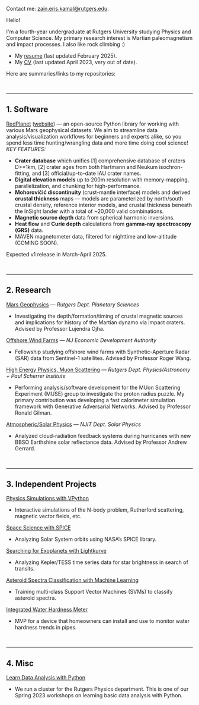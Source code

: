 Contact me: [zain.eris.kamal@rutgers.edu](mailto:zain.eris.kamal@rutgers.edu). 

Hello!

I'm a fourth-year undergraduate at Rutgers University studying Physics and Computer Science. My primary research interest is Martian paleomagnetism and impact processes. I also like rock climbing :)

- My [resume](https://files.catbox.moe/nkb2qe.pdf) (last updated February 2025).
- My [CV](https://drive.google.com/file/d/1fRvMdfRPxHcCs7aNwoofUByy28Nm1rfO/view?usp=sharing) (last updated April 2023, very out of date).

Here are summaries/links to my repositories:


&nbsp;

---
## 1. Software

[RedPlanet](https://github.com/Humboldt-Penguin/redplanet) ([website](https://humboldt-penguin.github.io/redplanet/)) — an open-source Python library for working with various Mars geophysical datasets. We aim to streamline data analysis/visualization workflows for beginners and experts alike, so you spend less time hunting/wrangling data and more time doing cool science! _KEY FEATURES:_

- **Crater database** which unifies [1] comprehensive database of craters D>=1km, [2] crater ages from both Hartmann and Neukum isochron-fitting, and [3] official/up-to-date IAU crater names.
- **Digital elevation models** up to 200m resolution with memory-mapping, parallelization, and chunking for high-performance.
- **Mohorovičić discontinuity** (crust-mantle interface) models and derived **crustal thickness** maps — models are parameterized by north/south crustal density, reference interior models, and crustal thickness beneath the InSight lander with a total of ~20,000 valid combinations.
- **Magnetic source depth** data from spherical harmonic inversions.
- **Heat flow** and **Curie depth** calculations from **gamma-ray spectroscopy (GRS)** data.
- MAVEN magnetometer data, filtered for nighttime and low-altitude (COMING SOON).

Expected v1 release in March-April 2025.


&nbsp;

---
## 2. Research

[Mars Geophysics](https://github.com/Humboldt-Penguin/Mars-Magnetics-Research) — *Rutgers Dept. Planetary Sciences*

- Investigating the depth/formation/timing of crustal magnetic sources and implications for history of the Martian dynamo via impact craters. Advised by Professor Lujendra Ojha.

[Offshore Wind Farms](https://github.com/Humboldt-Penguin/wind_research) — *NJ Economic Development Authority*

- Fellowship studying offshore wind farms with Synthetic-Aperture Radar (SAR) data from Sentinel-1 satellites. Advised by Professor Roger Wang. 

[High Energy Physics, Muon Scattering](https://github.com/Humboldt-Penguin/HapPyCal) — *Rutgers Dept. Physics/Astronomy + Paul Scherrer Institute*

- Performing analysis/software development for the MUon Scattering Experiment (MUSE) group to investigate the proton radius puzzle. My primary contribution was developing a fast calorimeter simulation framework with Generative Adversarial Networks. Advised by Professor Ronald Gilman. 
   
[Atmospheric/Solar Physics](https://github.com/Humboldt-Penguin/Albedo-Hurricane-Research) — *NJIT Dept. Solar Physics*

- Analyzed cloud-radiation feedback systems during hurricanes with new BBSO Earthshine solar reflectance data. Advised by Professor Andrew Gerrard.


&nbsp;

---
## 3. Independent Projects

[Physics Simulations with VPython](https://github.com/Humboldt-Penguin/Physics_Simulations)
- Interactive simulations of the N-body problem, Rutherford scattering, magnetic vector fields, etc.

[Space Science with SPICE](https://github.com/Humboldt-Penguin/Space-Science-with-SPICE)
- Analyzing Solar System orbits using NASA’s SPICE library.

[Searching for Exoplanets with Lightkurve](https://github.com/Humboldt-Penguin/Lightkurve-Exoplanets)
- Analyzing Kepler/TESS time series data for star brightness in search of transits.

[Asteroid Spectra Classification with Machine Learning](https://github.com/Humboldt-Penguin/Asteroid-Spectra-Classification-with-Machine-Learning)
- Training multi-class Support Vector Machines (SVMs) to classify asteroid spectra.

[Integrated Water Hardness Meter](https://github.com/Humboldt-Penguin/Integrated_Water_Hardness_Monitor)
- MVP for a device that homeowners can install and use to monitor water hardness trends in pipes.


&nbsp;

---
## 4. Misc

[Learn Data Analysis with Python](https://github.com/Humboldt-Penguin/SPS_23Sp_PythonHackEvent)
- We run a cluster for the Rutgers Physics department. This is one of our Spring 2023 workshops on learning basic data analysis with Python.
